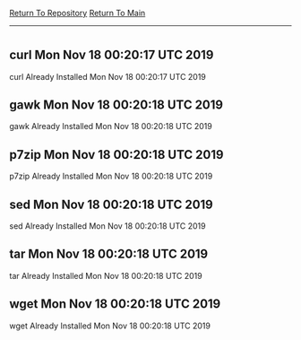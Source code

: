 [Return To Repository](https://github.com/deathbybandaid/piholeparser/)
[Return To Main](https://github.com/deathbybandaid/piholeparser/blob/master/RecentRunLogs/Mainlog.md)
____________________________________
# 
## curl Mon Nov 18 00:20:17 UTC 2019
curl Already Installed Mon Nov 18 00:20:17 UTC 2019
## gawk Mon Nov 18 00:20:18 UTC 2019
gawk Already Installed Mon Nov 18 00:20:18 UTC 2019
## p7zip Mon Nov 18 00:20:18 UTC 2019
p7zip Already Installed Mon Nov 18 00:20:18 UTC 2019
## sed Mon Nov 18 00:20:18 UTC 2019
sed Already Installed Mon Nov 18 00:20:18 UTC 2019
## tar Mon Nov 18 00:20:18 UTC 2019
tar Already Installed Mon Nov 18 00:20:18 UTC 2019
## wget Mon Nov 18 00:20:18 UTC 2019
wget Already Installed Mon Nov 18 00:20:18 UTC 2019
